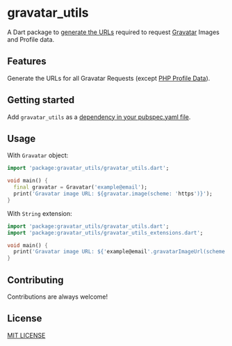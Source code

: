 # gravatar_utils

A Dart package to [generate the URLs](https://en.gravatar.com/site/implement) required to request [Gravatar](https://en.gravatar.com) Images and Profile data.

## Features

Generate the URLs for all Gravatar Requests (except [PHP Profile Data](https://en.gravatar.com/site/implement/profiles/php/)).

## Getting started

Add `gravatar_utils` as a [dependency in your pubspec.yaml file](https://flutter.dev/using-packages/).

## Usage

With `Gravatar` object:
```dart
import 'package:gravatar_utils/gravatar_utils.dart';

void main() {
  final gravatar = Gravatar('example@email');
  print('Gravatar image URL: ${gravatar.image(scheme: 'https')}');
}
```

With `String` extension:
```dart
import 'package:gravatar_utils/gravatar_utils.dart';
import 'package:gravatar_utils/gravatar_utils_extensions.dart';

void main() {
  print('Gravatar image URL: ${'example@email'.gravatarImageUrl(scheme: 'https')}');
}
```

## Contributing

Contributions are always welcome!

## License

[MIT LICENSE](LICENSE)
